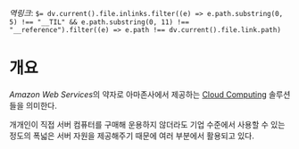 *역링크*: `$= dv.current().file.inlinks.filter((e) => e.path.substring(0, 5) !== "__TIL" && e.path.substring(0, 11) !== "__reference").filter((e) => e.path !== dv.current().file.link.path)`

# 개요
*Amazon Web Services*의 약자로 아마존사에서 제공하는 [Cloud Computing](../../ComputerScience/Cloud%20Computing.md) 솔루션들을 의미한다.

개개인이 직접 서버 컴퓨터를 구매해 운용하지 않더라도 기업 수준에서 사용할 수 있는 정도의 폭넓은 서버 자원을 제공해주기 때문에 여러 부분에서 활용되고 있다.